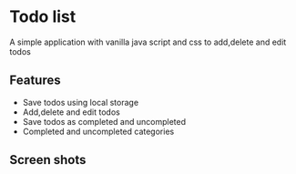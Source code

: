 # Todo list
A simple application with vanilla java script and css to add,delete and edit todos
## Features
- Save todos using local storage
- Add,delete and edit todos
- Save todos as completed and uncompleted
- Completed and uncompleted categories
## Screen shots

